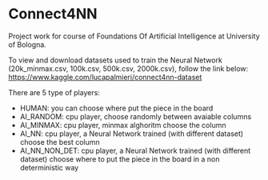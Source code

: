 # Connect4NN

Project work for course of Foundations Of Artificial Intelligence at University of Bologna.

To view and download datasets used to train the Neural Network (20k_minmax.csv, 100k.csv, 500k.csv, 2000k.csv), follow the link below:
https://www.kaggle.com/lucapalmieri/connect4nn-dataset

There are 5 type of players:
- HUMAN: you can choose where put the piece in the board
- AI_RANDOM: cpu player, choose randomly between avaiable columns
- AI_MINMAX: cpu player, minmax alghoritm choose the column
- AI_NN: cpu player, a Neural Network trained (with different dataset) choose the best column 
- AI_NN_NON_DET: cpu player, a Neural Network trained (with different dataset) choose where to put the piece in the board in a non deterministic way
